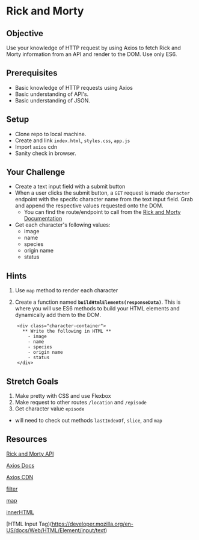# Rick and Morty

## Objective

Use your knowledge of HTTP request by using Axios to fetch Rick and Morty information from an API and render to the DOM. Use only ES6.

## Prerequisites

- Basic knowledge of HTTP requests using Axios
- Basic understanding of API's.
- Basic understanding of JSON.

## Setup

- Clone repo to local machine.
- Create and link `index.html`, `styles.css`, `app.js`
- Import `axios` cdn
- Sanity check in browser.

## Your Challenge

- Create a text input field with a submit button
- When a user clicks the submit button, a `GET` request is made `character` endpoint with the specifc character name from the text input field. Grab and append the respective values requested onto the DOM.
  - You can find the route/endpoint to call from the [Rick and Morty Documentation](https://rickandmortyapi.com/documentation/)
- Get each character's following values:
  - image
  - name
  - species
  - origin name
  - status

## Hints

1. Use `map` method to render each character

2. Create a function named **`buildHtmlElements(responseData)`**. This is where you will use ES6 methods to build your HTML elements and dynamically add them to the DOM.

```
    <div class="character-container">
      ** Write the following in HTML **
        - image
        - name
        - species
        - origin name
        - status
    </div>
```

## Stretch Goals

1. Make pretty with CSS and use Flexbox
1. Make request to other routes `/location` and `/episode`
1. Get character value `episode`
  - will need to check out methods `lastIndexOf`, `slice`, and `map`


## Resources

[Rick and Morty API](https://rickandmortyapi.com/documentation/)

[Axios Docs](https://github.com/axios/axios)

[Axios CDN](https://cdnjs.com/libraries/axios)

[filter](https://developer.mozilla.org/en-US/docs/Web/JavaScript/Reference/Global_Objects/Array/filter)

[map](https://developer.mozilla.org/en-US/docs/Web/JavaScript/Reference/Global_Objects/Array/map)

[innerHTML](https://www.w3schools.com/jsref/prop_html_innerhtml.asp)

[HTML Input Tag)(https://developer.mozilla.org/en-US/docs/Web/HTML/Element/input/text)

